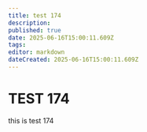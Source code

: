 ```yaml
---
title: test 174
description: 
published: true
date: 2025-06-16T15:00:11.609Z
tags: 
editor: markdown
dateCreated: 2025-06-16T15:00:11.609Z
---
```


# TEST 174
this is test 174
